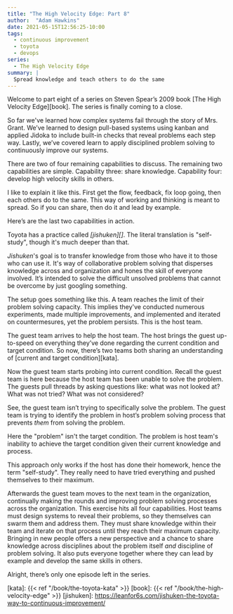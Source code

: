 ```yaml
---
title: "The High Velocity Edge: Part 8"
author:  "Adam Hawkins"
date: 2021-05-15T12:56:25-10:00
tags:
  - continuous improvement
  - toyota
  - devops
series:
  - The High Velocity Edge
summary: |
  Spread knowledge and teach others to do the same
--- 
```


Welcome to part eight of a series on Steven Spear’s 2009 book [The
High Velocity Edge][book]. The series is finally coming to a close.

So far we've learned how complex systems fail through the story of
Mrs. Grant. We’ve learned to design pull-based systems using kanban
and applied Jidoka to include built-in checks that reveal problems
each step way. Lastly, we’ve covered learn to apply disciplined
problem solving to continuously improve our systems. 

There are two of four remaining capabilities to discuss. The remaining
two capabilities are simple. Capability three: share knowledge.
Capability four: develop high velocity skills in others.

I like to explain it like this. First get the flow, feedback, fix loop
going, then each others do to the same. This way of working and
thinking is meant to spread. So if you can share, then do it and lead
by example.

Here’s are the last two capabilities in action.

Toyota has a practice called _[jishuken][]_. The literal translation is
"self-study", though it's much deeper than that. 

_Jishuken_'s goal is to transfer knowledge from those who have it to
those who can use it. It's way of collaborative problem solving that
disperses knowledge across and organization and hones the skill of
everyone involved. It’s intended to solve the difficult unsolved
problems that cannot be overcome by just googling something.

The setup goes something like this. A team reaches the limit of their
problem solving capacity. This implies they've conducted numerous
experiments, made multiple improvements, and implemented and iterated
on countermesures, yet the problem persists. This is the host team.

The guest team arrives to help the host team. The host brings the
guest up-to-speed on everything they’ve done regarding the current
condition and target condition. So now, there’s two teams both sharing
an understanding of [current and target condition][kata].

Now the guest team starts probing into current condition. Recall the
guest team is here because the host team has been unable to solve the
problem. The guests pull threads by asking questions like: what was
not looked at? What was not tried? What was not considered?

See, the guest team isn’t trying to specifically solve the problem.
The guest team is trying to identify the problem in host’s problem
solving process that prevents _them_ from solving the problem. 

Here the "problem" isn't the target condition. The problem is host
team's inability to achieve the target condition given their current
knowledge and process.

This approach only works if the host has done their homework, hence
the term "self-study". They really need to have tried everything and
pushed themselves to their maximum.

Afterwards the guest team moves to the next team in the organization,
continually making the rounds and improving problem solving processes
across the organization.  This exercise hits all four capabilities.
Host teams must design systems to reveal their problems, so they
themselves can swarm them and address them. They must share knowledge
within their team and iterate on that process until they reach their
maximum capacity. Bringing in new people offers a new perspective and
a chance to share knowledge across disciplines about the problem
itself _and_ discipline of problem solving. It also puts everyone
together where they can lead by example and develop the same skills in
others.

Alright, there’s only one episode left in the series. 

[kata]: {{< ref "/book/the-toyota-kata" >}}
[book]: {{< ref "/book/the-high-velocity-edge" >}}
[jishuken]: https://leanfor6s.com/jishuken-the-toyota-way-to-continuous-improvement/
